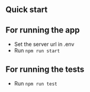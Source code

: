 ## Quick start

## For running the app
- Set the server url in .env
- Run `npm run start`

## For running the tests
- Run `npm run test`
